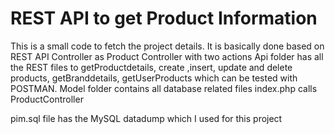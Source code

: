 # REST API to get Product Information
This is a small code to fetch the project details. It is basically done based on REST API
Controller as Product Controller with two actions
Api folder has all the REST files to getProductdetails, create ,insert, update and delete products, getBranddetails, getUserProducts which can be tested with POSTMAN.
Model folder contains all database related files
index.php calls ProductController

pim.sql file has the MySQL datadump which I used for this project
